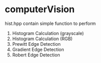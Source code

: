 # computerVision

hist.hpp contain simple function to perform 
1. Histogram Calculation (grayscale)
2. Histogram Calculation (RGB)
3. Prewitt Edge Detection 
4. Gradient Edge Detection
5. Robert Edge Detection

